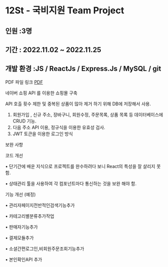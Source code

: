 # 12St  - 국비지원 Team Project 
인원 :3명 
---
기간 : 2022.11.02 ~ 2022.11.25
--
개발 환경 :JS / ReactJs    /  Express.Js   /   MySQL /  git
---

PDF 파일 링크 [PDF](https://useful-terrier-333.notion.site/12St-Team-Project-8a749eae4a914893ae10a476ea385a46)



네이버 쇼핑 API 를 이용한 쇼핑몰 구축

API 호출 횟수 제한 및 중복된 상품이 많아 제거 하기 위해 DB에 저장해서 사용.

1. 회원가입 , 신규 주소, 장바구니, 회원수정, 주문목록, 상품 목록 등 데이터베이스에 CRUD 기능.
2. 다음 주소 API 이용, 정규식을 이용한 유효성 검사.
3. JWT 토큰을 이용한 로그인 방식 


보완 사항

코드 개선 

• 단기간에 배운 지식으로 프로젝트를 완수하려다 보니 React의 특성을 잘 살리지 못함.

• 상태관리 툴을 사용하여 각 컴포넌트마다 통신하는 것을 보완 해야 함.


기능 개선 (예정)

• 관리자페이지전반적인검색기능추가

• 카테고리별분류추가작업

• 판매자기능추가

• 결제모듈추가

• 소셜간편로그인,비회원주문조회기능추가

• 본인확인API 추가
